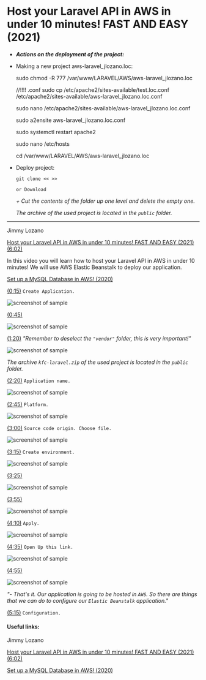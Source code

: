 Host your Laravel API in AWS in under 10 minutes! FAST AND EASY (2021)
======================================================================

* ***Actions on the deployment of the project:***

- Making a new project aws-laravel_jlozano.loc:
																	
	sudo chmod -R 777 /var/www/LARAVEL/AWS/aws-laravel_jlozano.loc

	//!!!! .conf
	sudo cp /etc/apache2/sites-available/test.loc.conf /etc/apache2/sites-available/aws-laravel_jlozano.loc.conf
		
	sudo nano /etc/apache2/sites-available/aws-laravel_jlozano.loc.conf

	sudo a2ensite aws-laravel_jlozano.loc.conf

	sudo systemctl restart apache2

	sudo nano /etc/hosts

	cd /var/www/LARAVEL/AWS/aws-laravel_jlozano.loc

- Deploy project:

	`git clone << >>`
	
	`or Download`
	
	_+ Сut the contents of the folder up one level and delete the empty one._

	_The archive of the used project is located in the `public` folder._

---

Jimmy Lozano

[Host your Laravel API in AWS in under 10 minutes! FAST AND EASY (2021)	(6:02)]( https://www.youtube.com/watch?v=D0wxC7aZ21A&ab_channel=JimmyLozano )

In this video you will learn how to host your Laravel API in AWS in under 10 minutes! We will use AWS Elastic Beanstalk to deploy our application.

[Set up a MySQL Database in AWS! (2020)]( https://www.youtube.com/watch?v=LIA3KkFnWrc&ab_channel=JimmyLozano )

[(0:15)]( https://youtu.be/D0wxC7aZ21A?t=15 ) `Create Application.`

![screenshot of sample]( https://github.com/mslobodyanyuk/aws-laravel_jlozano/blob/main/public/images/aws/1.png )

[(0:45)]( https://youtu.be/D0wxC7aZ21A?t=45 )

![screenshot of sample]( https://github.com/mslobodyanyuk/aws-laravel_jlozano/blob/main/public/images/firefox/1.png )

[(1:20)]( https://youtu.be/D0wxC7aZ21A?t=80 ) 
_"Remember to deselect the `"vendor"` folder, this is very important!"_

![screenshot of sample]( https://github.com/mslobodyanyuk/aws-laravel_jlozano/blob/main/public/images/aws/2.png )

_The archive `kfc-laravel.zip` of the used project is located in the `public` folder._

[(2:20)]( https://youtu.be/D0wxC7aZ21A?t=140 ) `Application name.`

![screenshot of sample]( https://github.com/mslobodyanyuk/aws-laravel_jlozano/blob/main/public/images/aws/3.png )

[(2:45)]( https://youtu.be/D0wxC7aZ21A?t=165 ) `Platform.`

![screenshot of sample]( https://github.com/mslobodyanyuk/aws-laravel_jlozano/blob/main/public/images/aws/4.png )

[(3:00)]( https://youtu.be/D0wxC7aZ21A?t=180 ) `Source code origin. Choose file.`

![screenshot of sample]( https://github.com/mslobodyanyuk/aws-laravel_jlozano/blob/main/public/images/aws/5.png )

[(3:15)]( https://youtu.be/D0wxC7aZ21A?t=195 ) `Create environment.`

![screenshot of sample]( https://github.com/mslobodyanyuk/aws-laravel_jlozano/blob/main/public/images/aws/6.png )

[(3:25)]( https://youtu.be/D0wxC7aZ21A?t=205 )

![screenshot of sample]( https://github.com/mslobodyanyuk/aws-laravel_jlozano/blob/main/public/images/aws/7.png )

[(3:55)]( https://youtu.be/D0wxC7aZ21A?t=235 )

![screenshot of sample]( https://github.com/mslobodyanyuk/aws-laravel_jlozano/blob/main/public/images/aws/8.png )

[(4:10)]( https://youtu.be/D0wxC7aZ21A?t=250 ) `Apply.`

![screenshot of sample]( https://github.com/mslobodyanyuk/aws-laravel_jlozano/blob/main/public/images/aws/9.png )

[(4:35)]( https://youtu.be/D0wxC7aZ21A?t=275 ) `Open Up this link.`

![screenshot of sample]( https://github.com/mslobodyanyuk/aws-laravel_jlozano/blob/main/public/images/aws/10.png )

[(4:55)]( https://youtu.be/D0wxC7aZ21A?t=295 ) 

![screenshot of sample]( https://github.com/mslobodyanyuk/aws-laravel_jlozano/blob/main/public/images/firefox/2.png )

_"- That's it. Our application is going to be hosted in `AWS`. So there are things that we can do to configure our `Elastic Beanstalk` application."_

[(5:15)]( https://youtu.be/D0wxC7aZ21A?t=315 ) `Configuration.`

#### Useful links:

Jimmy Lozano

[Host your Laravel API in AWS in under 10 minutes! FAST AND EASY (2021)	(6:02)]( https://www.youtube.com/watch?v=D0wxC7aZ21A&ab_channel=JimmyLozano )

[Set up a MySQL Database in AWS! (2020)]( https://www.youtube.com/watch?v=LIA3KkFnWrc&ab_channel=JimmyLozano )
